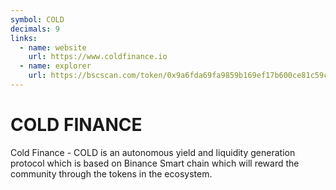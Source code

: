 ```yaml
---
symbol: COLD
decimals: 9
links:
  - name: website
    url: https://www.coldfinance.io
  - name: explorer
    url: https://bscscan.com/token/0x9a6fda69fa9859b169ef17b600ce81c59cf16f01
---
```


# COLD FINANCE

Cold Finance - COLD is an autonomous yield and liquidity generation protocol which is based on Binance Smart chain which will reward the community through the tokens in the ecosystem.
